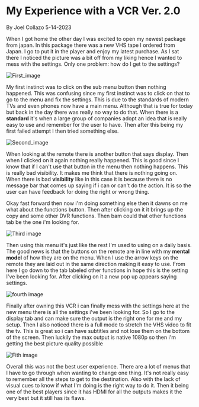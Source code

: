 # My Experience with a VCR Ver. 2.0

By Joel Collazo    5-14-2023

When I got home the other day I was excited to open my newest package from japan. In this package there was a new VHS tape I ordered from Japan. I go to put it in the player and enjoy my latest purchase. As I sat there I noticed the picture was a bit off from my liking hence I wanted to mess with the settings. Only one problem: how do I get to the settings?

![First_image](https://github.com/UsabilityEngineering/ux-portfolio-WZRD95/assets/123515727/1f3d447b-7a4b-4a36-8d94-3caec27764a4)

My first instinct was to click on the sub menu button then nothing happened. This was confusing since my first instinct was to click on that to go to the menu and fix the settings. This is due to the standards of modern TVs and even phones now have a main menu. Although  that is true for today but back in the day there was really no way to do that. When there is a **standard** it's when a large group of companies adopt an idea that is really easy to use and remember for the user to have. Then after this being my first failed attempt I then tried something else.

![Second_image](https://github.com/UsabilityEngineering/ux-portfolio-WZRD95/assets/123515727/09ce92b4-238a-47f1-8f8c-116d24ebc188)

When looking at the remote there is another button that says display. Then when I clicked on it again nothing really happened. This is good since I know that if I can't use that button in the menu then nothing happens. This is really bad visibility. It makes me think that there is nothing going on. When there is bad **visibility** like in this case it is because there is no message bar that comes up saying if i can or can't do the action. It is so the user can have feedback for doing the right or wrong thing.



Okay fast forward then now i'm doing something else then it dawns on me what about the functions button. Then after clicking on it it brings up the copy and some other DVR  functions. Then bam could that other functions tab be the one i'm looking for.

![Third image](https://github.com/UsabilityEngineering/ux-portfolio-WZRD95/assets/123515727/55ad270e-dd4d-40f1-8d5e-2328d0eb3d7a)

Then using this menu it's just like the rest I'm used to using on a daily basis. The good news is that the buttons on the remote are in line with my **mental** **model** of how they are on the menu. When I use the arrow keys on the remote they are laid out in the same direction making it easy to use. From here I go down to the tab labeled other functions in hope this is the setting I've been looking for. After clicking on it a new pop up appears saying settings. 

![fourth image](https://github.com/UsabilityEngineering/ux-portfolio-WZRD95/assets/123515727/2c2c639b-93f7-4b4a-9157-5215a2bd0c2d)


Finally after owning this VCR i can finally mess with the settings here at the new menu there is all the settings i've been looking for. So I go to the display tab and can make sure the output is the right one for me and my setup. Then I also noticed there is a full mode to stretch the VHS video to fit the tv. This is great so i can have subtitles and not lose them on the bottom of the screen. Then luckily the max output is native 1080p so then i'm getting the best picture quality possible 

![Fith image](https://github.com/UsabilityEngineering/ux-portfolio-WZRD95/assets/123515727/69a0a0f8-ac0c-4863-bc30-6a08b6498795)


Overall this was not the best user experience. There are a lot of menus that I have to go through when wanting to change one thing. It's not really easy to remember all the steps to get to the destination. Also with the lack of visual cues to know if what I'm doing is the right way to do it. Then it being one of the best players since it has HDMI for all the outputs makes it the very best but it still has its flaws. 
